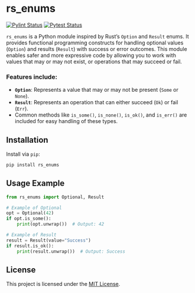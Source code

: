 # rs_enums

[![Pylint Status](https://github.com/ImKairat/rs_enums/actions/workflows/pylint.yml/badge.svg)](https://github.com/ImKairat/rs_enums/actions/workflows/pylint.yml)
[![Pytest Status](https://github.com/ImKairat/rs_enums/actions/workflows/pytest.yml/badge.svg)](https://github.com/ImKairat/rs_enums/actions/workflows/pytest.yml)




`rs_enums` is a Python module inspired by Rust’s `Option` and `Result` enums. It provides functional programming constructs for handling optional values (`Option`) and results (`Result`) with success or error outcomes. This module enables safer and more expressive code by allowing you to work with values that may or may not exist, or operations that may succeed or fail. 
### Features include:
- **`Option`**: Represents a value that may or may not be present (`Some` or `None`).
- **`Result`**: Represents an operation that can either succeed (`Ok`) or fail (`Err`).
- Common methods like `is_some()`, `is_none()`, `is_ok()`, and `is_err()` are included for easy handling of these types.

## Installation

Install via `pip`:

```bash
pip install rs_enums
```

## Usage Example

```python
from rs_enums import Optional, Result

# Example of Optional
opt = Optional(42)
if opt.is_some():
    print(opt.unwrap())  # Output: 42

# Example of Result
result = Result(value="Success")
if result.is_ok():
    print(result.unwrap())  # Output: Success
```

## License

This project is licensed under the [MIT License](LICENSE).
